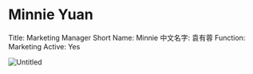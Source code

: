 # Minnie Yuan

Title: Marketing Manager
Short Name: Minnie
中文名字: 袁有蓉
Function: Marketing
Active: Yes

![Untitled](Minnie%20Yuan%20c43ad8c5045a4bcb944793126d881dba/Untitled.jpeg)